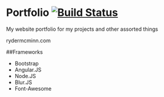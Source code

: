 Portfolio [![Build Status](https://travis-ci.org/rmcminn/Portfolio.svg?branch=master)](https://travis-ci.org/rmcminn/Portfolio)
=========

My website portfolio for my projects and other assorted things

rydermcminn.com

##Frameworks
- Bootstrap
- Angular.JS
- Node.JS
- Blur.JS
- Font-Awesome